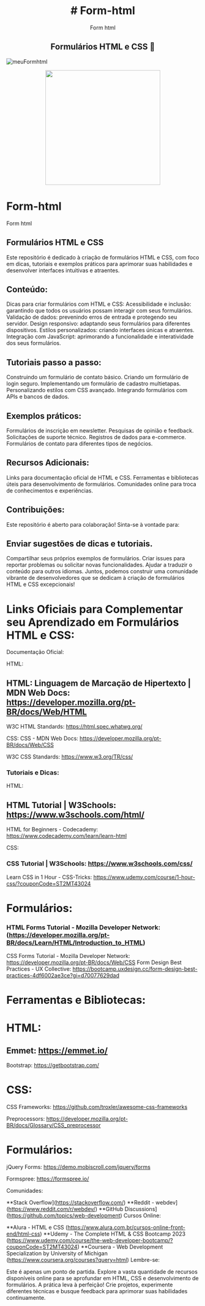 <span align="center">

#  # Form-html
Form html
## Formulários HTML e CSS 👋 

</span>

![meuFormhtml](https://github.com/Giljared/Form-html/assets/64940515/b347effd-553d-4a30-8f53-ae24a3fe3c3a)

<div align="center">
<img src="https://github.com/Giljared/Form-html/assets/64940515/46630064-a1bd-4679-9ec9-280a3498b559" width="300px"/>
</div>

# Form-html
Form html
## Formulários HTML e CSS
Este repositório é dedicado à criação de formulários HTML e CSS, com foco em dicas, tutoriais e exemplos práticos para aprimorar suas habilidades e desenvolver interfaces intuitivas e atraentes.

## Conteúdo:
Dicas para criar formulários com HTML e CSS:
Acessibilidade e inclusão: garantindo que todos os usuários possam interagir com seus formulários.
Validação de dados: prevenindo erros de entrada e protegendo seu servidor.
Design responsivo: adaptando seus formulários para diferentes dispositivos.
Estilos personalizados: criando interfaces únicas e atraentes.
Integração com JavaScript: aprimorando a funcionalidade e interatividade dos seus formulários.

## Tutoriais passo a passo:
Construindo um formulário de contato básico.
Criando um formulário de login seguro.
Implementando um formulário de cadastro multietapas.
Personalizando estilos com CSS avançado.
Integrando formulários com APIs e bancos de dados.

## Exemplos práticos:
Formulários de inscrição em newsletter.
Pesquisas de opinião e feedback.
Solicitações de suporte técnico.
Registros de dados para e-commerce.
Formulários de contato para diferentes tipos de negócios.

## Recursos Adicionais:
Links para documentação oficial de HTML e CSS.
Ferramentas e bibliotecas úteis para desenvolvimento de formulários.
Comunidades online para troca de conhecimentos e experiências.

## Contribuições:
Este repositório é aberto para colaboração! Sinta-se à vontade para:

## Enviar sugestões de dicas e tutoriais.
Compartilhar seus próprios exemplos de formulários.
Criar issues para reportar problemas ou solicitar novas funcionalidades.
Ajudar a traduzir o conteúdo para outros idiomas.
Juntos, podemos construir uma comunidade vibrante de desenvolvedores que se dedicam à criação de formulários HTML e CSS excepcionais!

# Links Oficiais para Complementar seu Aprendizado em Formulários HTML e CSS:
Documentação Oficial:

HTML:
## HTML: Linguagem de Marcação de Hipertexto | MDN Web Docs: https://developer.mozilla.org/pt-BR/docs/Web/HTML
W3C HTML Standards: https://html.spec.whatwg.org/

CSS:
CSS - MDN Web Docs: https://developer.mozilla.org/pt-BR/docs/Web/CSS

W3C CSS Standards: https://www.w3.org/TR/css/

### Tutoriais e Dicas:

HTML:
## HTML Tutorial | W3Schools: https://www.w3schools.com/html/

HTML for Beginners - Codecademy: https://www.codecademy.com/learn/learn-html

CSS:
### CSS Tutorial | W3Schools: https://www.w3schools.com/css/
Learn CSS in 1 Hour - CSS-Tricks: https://www.udemy.com/course/1-hour-css/?couponCode=ST2MT43024 

# Formulários:
### HTML Forms Tutorial - Mozilla Developer Network: (https://developer.mozilla.org/pt-BR/docs/Learn/HTML/Introduction_to_HTML)
CSS Forms Tutorial - Mozilla Developer Network: https://developer.mozilla.org/pt-BR/docs/Web/CSS
Form Design Best Practices - UX Collective: https://bootcamp.uxdesign.cc/form-design-best-practices-4df6002ae3ce?gi=d70077629dad

# Ferramentas e Bibliotecas:

# HTML:
## Emmet: https://emmet.io/

Bootstrap: https://getbootstrap.com/

# CSS:
CSS Frameworks: https://github.com/troxler/awesome-css-frameworks 

Preprocessors: https://developer.mozilla.org/pt-BR/docs/Glossary/CSS_preprocessor

# Formulários:
jQuery Forms: https://demo.mobiscroll.com/jquery/forms 

Formspree: https://formspree.io/

Comunidades:

**Stack Overflow](https://stackoverflow.com/)
**Reddit - webdev](https://www.reddit.com/r/webdev/)
**GitHub Discussions](https://github.com/topics/web-development)
Cursos Online:

**Alura - HTML e CSS (https://www.alura.com.br/cursos-online-front-end/html-css)
**Udemy - The Complete HTML & CSS Bootcamp 2023 (https://www.udemy.com/course/the-web-developer-bootcamp/?couponCode=ST2MT43024)
**Coursera - Web Development Specialization by University of Michigan (https://www.coursera.org/courses?query=html)
Lembre-se:

Este é apenas um ponto de partida. Explore a vasta quantidade de recursos disponíveis online para se aprofundar em HTML, CSS e desenvolvimento de formulários.
A prática leva à perfeição! Crie projetos, experimente diferentes técnicas e busque feedback para aprimorar suas habilidades continuamente.


